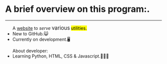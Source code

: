 <!DOCTYPE html>

<html>
<body>

<h1>A brief overview on this program:.</h1>
<hr>
<ul>A <ins>website</ins> to <i>serve</i> <big>various</big> <mark>utilities.</mark>
<li>New to GitHub.😺</li>
<li>Currently on development.🖥 </li>
</ul>

<ul>About developer:
<li>Learning Python, HTML, CSS & Javascript.🧑‍🎓📖</li></ul>
<br>
</html>



